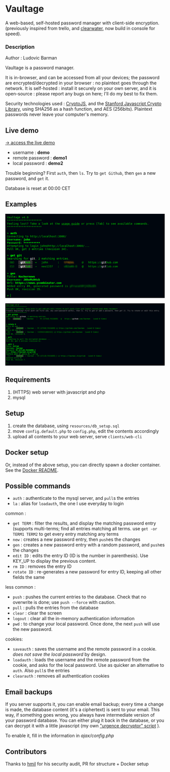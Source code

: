 # Vaultage
A web-based, self-hosted password manager with client-side encryption. (previously inspired from trello, and [clearwater](https://github.com/lbarman/clearwater), now build in console for speed).

### Description

Author : Ludovic Barman

Vaultage is a password manager.

It is in-browser, and can be accessed from all your devices; the password are encrypted/decrypted in your browser : no plaintext goes through the network. It is self-hosted : install it securely on your own server, and it is open-source : please report any bugs on here; I'll do my best to fix them.

Security technologies used : <a href="https://code.google.com/archive/p/crypto-js/">CryptoJS</a>, and the <a href="https://bitwiseshiftleft.github.io/">Stanford Javascript Crypto Library</a>, using SHA256 as a hash function, and AES (256bits).
Plaintext passwords never leave your computer's memory. 

## Live demo

 [-> access the live demo](https://demo.lbarman.ch/vaultage/)

- username : __demo__
- remote password : __demo1__
- local password : __demo2__

Trouble beginning? First `auth`, then `ls`. Try to `get Github`, then `gen` a new password, and `get` it.

Database is reset at 00:00 CET

## Examples

![Vaultage demo 1](https://raw.githubusercontent.com/lbarman/vaultage/master/resources/screenshot1.png "Vaultage demo 1")

![Vaultage demo 2](https://raw.githubusercontent.com/lbarman/vaultage/master/resources/screenshot2.png "Vaultage demo 2")

## Requirements

1. (HTTPS) web server with javascript and php
2. mysql

## Setup

1. create the database, using `resources/db_setup.sql`
2. move `config.default.php` to `config.php`, edit the contents accordingly
3. upload all contents to your web server, serve `clients/web-cli`

## Docker setup

Or, instead of the above setup, you can directly spawn a docker container. See the [Docker README](https://github.com/lbarman/vaultage/tree/master/resources/docker-nginx).

## Possible commands

- `auth` : authenticate to the mysql server, and `pull`s the entries
- `la` : alias for `loadauth`, the one I use everyday to login

common :

- `get TERM` : filter the results, and display the matching password entry (supports multi-terms; find all entries matching all terms. use `get -or TERM1 TERM2` to get every entry matching any terms
- `new` : creates a new password entry, then `push`es the changes
- `gen` : creates a new password entry with a random password, and `push`es the changes
- `edit ID` : edits the entry ID (ID is the number in parenthesis). Use KEY_UP to display the previous content.
- `rm ID` : removes the entry ID
- `rotate ID` : re-generates a new password for entry ID, keeping all other fields the same

less common :

- `push` : pushes the current entries to the database. Check that no overwrite is done; use `push --force` with caution.
- `pull` : pulls the entries from the database
- `clear` : clear the screen
- `logout` : clear all the in-memory authentication information
- `pwd` : to change your local password. Once done, the next `push` will use the new password.

cookies: 

- `saveauth` : saves the username and the remote password in a cookie. _does not save the local password_ by design.
- `loadauth` : loads the username and the remote password from the cookie, and asks for the local password. Use as quicker an alternative to `auth`. Also `pull`s the entries
- `clearauth` : removes all authentication cookies

## Email backups

If you server supports it, you can enable email backup; every time a change is made, the database content (it's a ciphertext) is sent to your email. This way, if something goes wrong, you always have intermediate version of your password database. You can either plug it back in the database, or you can decrypt it with a little javascript (my own ["urgence decryptor" script](https://lbarman.ch/server/aes.html) ).

To enable it, fill in the information in *ajax/config.php*

## Contributors

Thanks to [hmil](github.com/hmil) for his security audit, PR for structure + Docker setup
